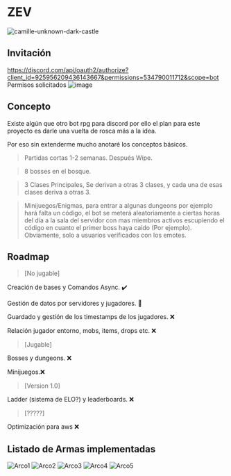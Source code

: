 # ZEV


![camille-unknown-dark-castle](https://user-images.githubusercontent.com/55221433/148776357-c32475fd-0565-415c-a10a-9523388ca056.gif)

## **Invitación**
https://discord.com/api/oauth2/authorize?client_id=925956209436143667&permissions=534790011712&scope=bot
Permisos solicitados
![image](https://user-images.githubusercontent.com/55221433/148778927-8cf14330-6000-4951-8327-e7be7e4ce3ea.png)



## **Concepto**

Existe algún que otro bot rpg para discord por ello el plan para este proyecto es darle una vuelta de rosca más a la idea.

Por eso sin extenderme mucho anotaré los conceptos básicos.

>Partidas cortas 1-2 semanas. Después Wipe.

>8 bosses en el bosque.

>3 Clases Principales, Se derivan a otras 3 clases, y cada una de esas clases deriva a otras 3.

>Minijuegos/Enigmas, para entrar a algunas dungeons por ejemplo hará falta un código, el bot se meterá aleatoriamente a ciertas 
horas del día a la sala del servidor con mas miembros activos escupiendo el código en cuanto el primer boss haya caido (Por 
ejemplo). Obviamente, solo a usuarios verificados con los emotes.

## **Roadmap**

>[No jugable]

Creación de bases y Comandos Async. ✔️

Gestión de datos por servidores y jugadores. 🚧

Guardado y gestión de los timestamps de los jugadores. ❌

Relación jugador entorno, mobs, items, drops etc. ❌

>[Jugable]

Bosses y dungeons. ❌

Minijuegos.❌

>[Version 1.0]

Ladder (sistema de ELO?) y leaderboards. ❌


>[?????]


Optimización para aws ❌

## **Listado de Armas implementadas**

![Arco1](https://user-images.githubusercontent.com/55221433/148049227-6388e6c9-8851-4308-9906-2cf42a1c1fe6.png)
![Arco2](https://user-images.githubusercontent.com/55221433/148049228-88d14f10-2434-4244-97d2-6111b341775d.png)
![Arco3](https://user-images.githubusercontent.com/55221433/148049229-bb819e7c-d950-4179-8713-fb85dfe7eb44.png)
![Arco4](https://user-images.githubusercontent.com/55221433/148049231-e65271a0-61a9-4da6-b485-aae23fb7215d.png)
![Arco5](https://user-images.githubusercontent.com/55221433/148049233-6000211f-17fc-4193-872b-c262209a7272.png)
